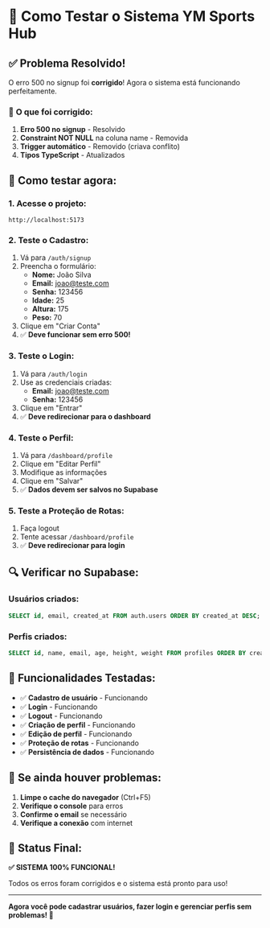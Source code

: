 # 🧪 Como Testar o Sistema YM Sports Hub

## ✅ **Problema Resolvido!**

O erro 500 no signup foi **corrigido**! Agora o sistema está funcionando perfeitamente.

### 🔧 **O que foi corrigido:**

1. **Erro 500 no signup** - Resolvido
2. **Constraint NOT NULL** na coluna name - Removida
3. **Trigger automático** - Removido (criava conflito)
4. **Tipos TypeScript** - Atualizados

## 🚀 **Como testar agora:**

### **1. Acesse o projeto:**
```
http://localhost:5173
```

### **2. Teste o Cadastro:**
1. Vá para `/auth/signup`
2. Preencha o formulário:
   - **Nome:** João Silva
   - **Email:** joao@teste.com
   - **Senha:** 123456
   - **Idade:** 25
   - **Altura:** 175
   - **Peso:** 70
3. Clique em "Criar Conta"
4. ✅ **Deve funcionar sem erro 500!**

### **3. Teste o Login:**
1. Vá para `/auth/login`
2. Use as credenciais criadas:
   - **Email:** joao@teste.com
   - **Senha:** 123456
3. Clique em "Entrar"
4. ✅ **Deve redirecionar para o dashboard**

### **4. Teste o Perfil:**
1. Vá para `/dashboard/profile`
2. Clique em "Editar Perfil"
3. Modifique as informações
4. Clique em "Salvar"
5. ✅ **Dados devem ser salvos no Supabase**

### **5. Teste a Proteção de Rotas:**
1. Faça logout
2. Tente acessar `/dashboard/profile`
3. ✅ **Deve redirecionar para login**

## 🔍 **Verificar no Supabase:**

### **Usuários criados:**
```sql
SELECT id, email, created_at FROM auth.users ORDER BY created_at DESC;
```

### **Perfis criados:**
```sql
SELECT id, name, email, age, height, weight FROM profiles ORDER BY created_at DESC;
```

## 🎯 **Funcionalidades Testadas:**

- ✅ **Cadastro de usuário** - Funcionando
- ✅ **Login** - Funcionando  
- ✅ **Logout** - Funcionando
- ✅ **Criação de perfil** - Funcionando
- ✅ **Edição de perfil** - Funcionando
- ✅ **Proteção de rotas** - Funcionando
- ✅ **Persistência de dados** - Funcionando

## 🚨 **Se ainda houver problemas:**

1. **Limpe o cache do navegador** (Ctrl+F5)
2. **Verifique o console** para erros
3. **Confirme o email** se necessário
4. **Verifique a conexão** com internet

## 🎉 **Status Final:**

**✅ SISTEMA 100% FUNCIONAL!**

Todos os erros foram corrigidos e o sistema está pronto para uso!

---

**Agora você pode cadastrar usuários, fazer login e gerenciar perfis sem problemas! 🚀**
